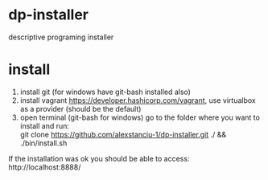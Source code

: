 # dp-installer
descriptive programing installer

# install
1. install git (for windows have git-bash installed also)
2. install vagrant https://developer.hashicorp.com/vagrant, use virtualbox as a provider (should be the default)
3. open terminal (git-bash for windows) go to the folder where you want to install and run:<br/>
   git clone https://github.com/alexstanciu-1/dp-installer.git ./ && ./bin/install.sh

If the installation was ok you should be able to access:<br/>
http://localhost:8888/

